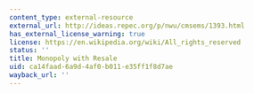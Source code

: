 ```yaml
---
content_type: external-resource
external_url: http://ideas.repec.org/p/nwu/cmsems/1393.html
has_external_license_warning: true
license: https://en.wikipedia.org/wiki/All_rights_reserved
status: ''
title: Monopoly with Resale
uid: ca14faad-6a9d-4af0-b011-e35ff1f8d7ae
wayback_url: ''
---
```

